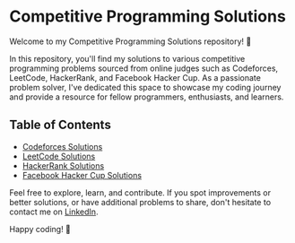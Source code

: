 # Competitive Programming Solutions

Welcome to my Competitive Programming Solutions repository! 👋

In this repository, you'll find my solutions to various competitive programming problems sourced from online judges such as Codeforces, LeetCode, HackerRank, and Facebook Hacker Cup. As a passionate problem solver, I've dedicated this space to showcase my coding journey and provide a resource for fellow programmers, enthusiasts, and learners.

## Table of Contents
- [Codeforces Solutions](https://github.com/MuhammedMagdyy/Competitive-Programming/tree/master/Codeforces)
- [LeetCode Solutions](https://github.com/MuhammedMagdyy/Competitive-Programming/tree/master/LeetCode)
- [HackerRank Solutions](https://github.com/MuhammedMagdyy/Competitive-Programming/tree/master/HackerRank)
- [Facebook Hacker Cup Solutions](https://github.com/MuhammedMagdyy/Competitive-Programming/tree/master/Facebook%20Hacker%20Cup)

Feel free to explore, learn, and contribute. If you spot improvements or better solutions, or have additional problems to share, don't hesitate to contact me on [LinkedIn](https://www.linkedin.com/in/muhammedmagdyy/).

Happy coding! 🚀
